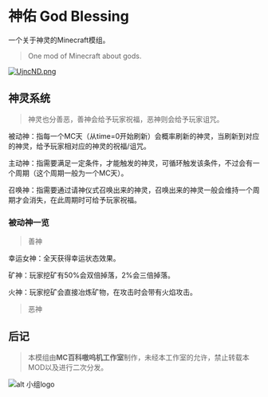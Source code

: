 # 神佑 God Blessing
一个关于神灵的Minecraft模组。
> One mod of Minecraft about gods.

[![UjncND.png](https://s1.ax1x.com/2020/07/24/UjncND.png)](https://imgchr.com/i/UjncND)

## 神灵系统
>神灵也分善恶，善神会给予玩家祝福，恶神则会给予玩家诅咒。

被动神：指每一个MC天（从time=0开始刷新）会概率刷新的神灵，当刷新到对应的神灵，给予玩家相对应的神灵的祝福/诅咒。 

主动神：指需要满足一定条件，才能触发的神灵，可循环触发该条件，不过会有一个周期（这个周期一般为一个MC天）。  

召唤神：指需要通过请神仪式召唤出来的神灵，召唤出来的神灵一般会维持一个周期才会消失，在此周期时可给予玩家祝福。 

### 被动神一览

>善神

幸运女神：全天获得幸运状态效果。

矿神：玩家挖矿有50%会双倍掉落，2%会三倍掉落。

火神：玩家挖矿会直接冶炼矿物，在攻击时会带有火焰攻击。

>恶神

## 后记
>本模组由**MC百科嗷呜机工作室**制作，未经本工作室的允许，禁止转载本MOD以及进行二次分发。

![alt 小组logo](https://s1.ax1x.com/2020/07/24/UjmLOx.th.png)




